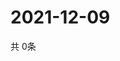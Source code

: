 # 2021-12-09
  共 0条

  <!-- BEGIN -->
  <!-- 最后更新时间Thu Dec 09 2021 02:24:14 GMT+0000 (Coordinated Universal Time) -->
  
  <!-- END -->
  
  